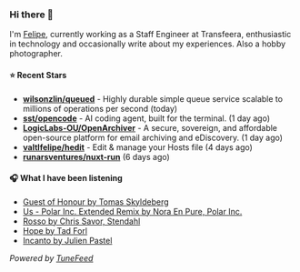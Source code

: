 ### Hi there 👋

I'm [Felipe](https://felipevm.com), currently working as a Staff Engineer at Transfeera, enthusiastic in technology and occasionally write about my experiences. Also a hobby photographer.

#### ⭐ Recent Stars
- **[wilsonzlin/queued](https://github.com/wilsonzlin/queued)** - Highly durable simple queue service scalable to millions of operations per second (today)
- **[sst/opencode](https://github.com/sst/opencode)** - AI coding agent, built for the terminal. (1 day ago)
- **[LogicLabs-OU/OpenArchiver](https://github.com/LogicLabs-OU/OpenArchiver)** - A secure, sovereign, and affordable open-source platform for email archiving and eDiscovery. (1 day ago)
- **[valtlfelipe/hedit](https://github.com/valtlfelipe/hedit)** - Edit &amp; manage your Hosts file (4 days ago)
- **[runarsventures/nuxt-run](https://github.com/runarsventures/nuxt-run)** (6 days ago)

#### 🎧 What I have been listening
- [Guest of Honour by Tomas Skyldeberg](https://open.spotify.com/track/2m8vFdyDkpyDNTit9WARu8)
- [Us - Polar Inc. Extended Remix by Nora En Pure, Polar Inc.](https://open.spotify.com/track/7Ci5V27KRPQzPoafnIRaSZ)
- [Rosso by Chris Savor, Stendahl](https://open.spotify.com/track/3P4kOSAVk0aUH7fVVlMS2D)
- [Hope by Tad Forl](https://open.spotify.com/track/37obmIRPzzmDkXDouzhBRi)
- [Incanto by Julien Pastel](https://open.spotify.com/track/7Ax0qsiyDbcjR5tkuvfQGU)

_Powered by [TuneFeed](https://tunefeed.app?ref=github.com)_
